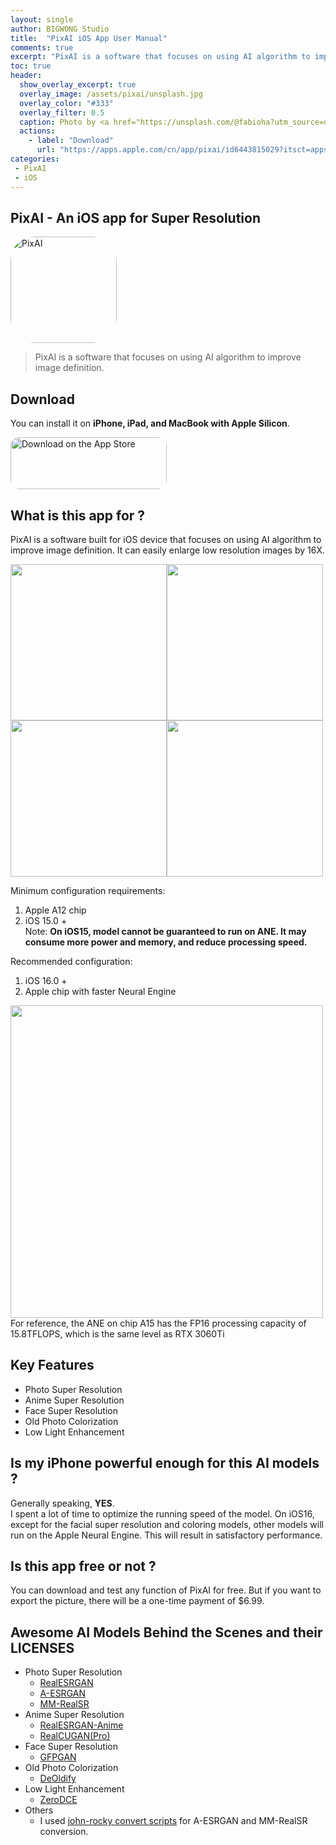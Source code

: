 ```yaml
---
layout: single
author: BIGWONG Studio
title:  "PixAI iOS App User Manual"
comments: true
excerpt: "PixAI is a software that focuses on using AI algorithm to improve image definition. "
toc: true 
header:
  show_overlay_excerpt: true
  overlay_image: /assets/pixai/unsplash.jpg
  overlay_color: "#333"
  overlay_filter: 0.5
  caption: Photo by <a href="https://unsplash.com/@fabioha?utm_source=unsplash&utm_medium=referral&utm_content=creditCopyText">fabio</a> on <a href="https://unsplash.com/s/photos/tech?utm_source=unsplash&utm_medium=referral&utm_content=creditCopyText">Unsplash</a>
  actions:
    - label: "Download"
      url: "https://apps.apple.com/cn/app/pixai/id6443815029?itsct=apps_box_link&itscg=30200"
categories: 
 - PixAI
 - iOS
---   
```


## PixAI - An iOS app for Super Resolution
<a href="https://apps.apple.com/cn/app/pixai/id6443815029?itscg=30200&amp;itsct=apps_box_appicon" style="width: 170px; height: 170px; border-radius: 22%; overflow: hidden; display: inline-block; vertical-align: middle;"><img src="https://is5-ssl.mzstatic.com/image/thumb/Purple112/v4/1d/95/60/1d956018-56fd-9dbf-0dff-ebffebda763c/AppIcon-1x_U007emarketing-0-10-0-85-220.png/540x540bb.jpg?h=eae88dfee24ad2dc91b8a89caa201db7" alt="PixAI" style=" width: 170px; height: 170px; border-radius: 22%; overflow: hidden; display: inline-block; vertical-align: middle;"></a>
> PixAI is a software that focuses on using AI algorithm to improve image definition.  

## Download
You can install it on **iPhone, iPad, and MacBook with Apple Silicon**.   



<a href="https://apps.apple.com/cn/app/pixai/id6443815029?itsct=apps_box_badge&amp;itscg=30200" style="display: inline-block; overflow: hidden; border-radius: 13px; width: 250px; height: 83px;"><img src="https://tools.applemediaservices.com/api/badges/download-on-the-app-store/black/en-us?size=250x83&amp;releaseDate=1671062400?h=1fa41db0a598d8f696424a0012ab4bd1" alt="Download on the App Store" style="border-radius: 13px; width: 250px; height: 83px;"></a>


## What is this app for ?
PixAI is a software built for iOS device that focuses on using AI algorithm to improve image definition. It can easily enlarge low resolution images by 16X.   

<img src="/assets/pixai/1.jpg" width="250"><img src="/assets/pixai/2.jpg" width="250"><img src="/assets/pixai/3.jpg" width="250"><img src="/assets/pixai/4.jpg" width="250">   






Minimum configuration requirements:   
1. Apple A12 chip
2. iOS 15.0 +   
Note: **On iOS15, model cannot be guaranteed to run on ANE. It may consume more power and memory, and reduce processing speed.**

Recommended configuration:   
1. iOS 16.0 +
2. Apple chip with faster Neural Engine   

<img src="/assets/pixai/ane.png" width="500">   
For reference, the ANE on chip A15 has the FP16 processing capacity of 15.8TFLOPS, which is the same level as RTX 3060Ti

## Key Features
- Photo Super Resolution
- Anime Super Resolution
- Face Super Resolution
- Old Photo Colorization
- Low Light Enhancement   



## Is my iPhone powerful enough for this AI models ?
Generally speaking, **YES**.   
I spent a lot of time to optimize the running speed of the model. On iOS16, except for the facial super resolution and coloring models, other models will run on the Apple Neural Engine. This will result in satisfactory performance.
## Is this app free or not ?
You can download and test any function of PixAI for free. But if you want to export the picture, there will be a one-time payment of $6.99.
## Awesome AI Models Behind the Scenes and their LICENSES
- Photo Super Resolution
  - [RealESRGAN](https://github.com/xinntao/Real-ESRGAN)
  - [A-ESRGAN](https://github.com/stroking-fishes-ml-corp/A-ESRGAN)
  - [MM-RealSR](https://github.com/TencentARC/MM-RealSR)
- Anime Super Resolution
  - [RealESRGAN-Anime](https://github.com/xinntao/Real-ESRGAN/blob/master/docs/model_zoo.md)
  - [RealCUGAN(Pro)](https://github.com/bilibili/ailab/tree/main/Real-CUGAN)
- Face Super Resolution
  - [GFPGAN](https://github.com/TencentARC/GFPGAN)
- Old Photo Colorization
  - [DeOldify](https://github.com/jantic/DeOldify)
- Low Light Enhancement
  - [ZeroDCE](https://keras.io/examples/vision/zero_dce/)
- Others
  - I used [john-rocky convert scripts](https://github.com/john-rocky/CoreML-Models#anime2sketch) for A-ESRGAN and MM-RealSR conversion.


